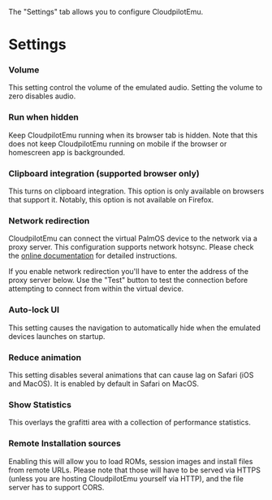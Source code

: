 The "Settings" tab allows you to configure CloudpilotEmu.

# Settings

### Volume

This setting control the volume of the emulated audio. Setting the volume to zero
disables audio.

### Run when hidden

Keep CloudpilotEmu running when its browser tab is hidden. Note that this does not
keep CloudpilotEmu running on mobile if the browser or homescreen app is
backgrounded.

### Clipboard integration (supported browser only)

This turns on clipboard integration. This option is only available on browsers that
support it. Notably, this option is not available on Firefox.

### Network redirection

CloudpilotEmu can connect the virtual PalmOS device to the network via
a proxy server. This configuration supports network hotsync. Please check the
[online documentation](https://github.com/cloudpilot-emu/cloudpilot-emu/blob/master/doc/networking.md)
for detailed instructions.

If you enable network redirection you'll have to enter the address of the proxy
server below. Use the "Test" button to test the connection before attempting to
connect from within the virtual device.

### Auto-lock UI

This setting causes the navigation to automatically hide when the emulated devices
launches on startup.

### Reduce animation

This setting disables several animations that can cause lag on Safari (iOS and MacOS).
It is enabled by default in Safari on MacOS.

### Show Statistics

This overlays the grafitti area with a collection of performance statistics.

### Remote Installation sources

Enabling this will allow you to load ROMs, session images and install files
from remote URLs. Please note that those will have to be served via HTTPS
(unless you are hosting CloudpilotEmu yourself via HTTP), and the file server
has to support CORS.
